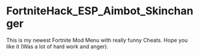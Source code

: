 # FortniteHack_ESP_Aimbot_Skinchanger
This is my newest Fortnite Mod Menu with really funny Cheats. Hope you like it (Was a lot of hard work and anger).
